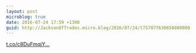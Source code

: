 ```yaml
---
layout: post
microblog: true
date: 2016-07-24 17:59 +1300
guid: http://JacksonOfTrades.micro.blog/2016/07/24/t757077630650880000.html
---
```

[t.co/c8DuFmqjY...](https://t.co/c8DuFmqjYY)
